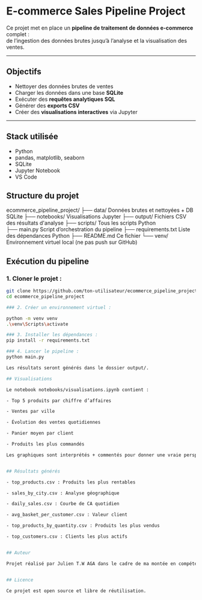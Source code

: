 # E-commerce Sales Pipeline Project

Ce projet met en place un **pipeline de traitement de données e-commerce** complet :  
de l’ingestion des données brutes jusqu’à l’analyse et la visualisation des ventes.

---

## Objectifs

- Nettoyer des données brutes de ventes
- Charger les données dans une base **SQLite**
- Exécuter des **requêtes analytiques SQL**
- Générer des **exports CSV**
- Créer des **visualisations interactives** via Jupyter

---

## Stack utilisée

- Python 
- pandas, matplotlib, seaborn
- SQLite
- Jupyter Notebook
- VS Code


## Structure du projet


ecommerce_pipeline_project/
├── data/                           Données brutes et nettoyées + DB SQLite
├── notebooks/                      Visualisations Jupyter
├── output/                         Fichiers CSV des résultats d'analyse
├── scripts/                        Tous les scripts Python  
├── main.py                         Script d’orchestration du pipeline
├── requirements.txt                Liste des dépendances Python
├── README.md                       Ce fichier
└── venv/                           Environnement virtuel local (ne pas push sur GitHub)


## Exécution du pipeline

### 1. Cloner le projet :
```bash
git clone https://github.com/ton-utilisateur/ecommerce_pipeline_project.git
cd ecommerce_pipeline_project

### 2. Créer un environnement virtuel :

python -m venv venv
.\venv\Scripts\activate

### 3. Installer les dépendances :
pip install -r requirements.txt

### 4. Lancer le pipeline :
python main.py

Les résultats seront générés dans le dossier output/.

## Visualisations

Le notebook notebooks/visualisations.ipynb contient :

- Top 5 produits par chiffre d’affaires

- Ventes par ville

- Évolution des ventes quotidiennes

- Panier moyen par client

- Produits les plus commandés

Les graphiques sont interprétés + commentés pour donner une vraie perspective business.


## Résultats générés

- top_products.csv : Produits les plus rentables 

- sales_by_city.csv : Analyse géographique 

- daily_sales.csv : Courbe de CA quotidien 

- avg_basket_per_customer.csv : Valeur client 

- top_products_by_quantity.csv : Produits les plus vendus 

- top_customers.csv : Clients les plus actifs 


## Auteur

Projet réalisé par Julien T.W AGA dans le cadre de ma montée en compétence en Data Engineering & Data Analytics.


## Licence

Ce projet est open source et libre de réutilisation.